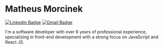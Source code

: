# Matheus Morcinek

[![Linkedin Badge](https://img.shields.io/badge/-Matheus%20Morcinek-6633cc?style=flat-square&logo=Linkedin&logoColor=white&link=https://www.linkedin.com/in/matheusmorcinek/)](https://www.linkedin.com/in/matheusmorcinek/) 
[![Gmail Badge](https://img.shields.io/badge/-matheusmorcinek@gmail.com-6633cc?style=flat-square&logo=Gmail&logoColor=white&link=mailto:matheusmorcinek@gmail.com)](mailto:matheusmorcinek@gmail.com)

I'm a software developer with over 6 years of professional experience, specializing in front-end development with a strong focus on JavaScript and React JS.


